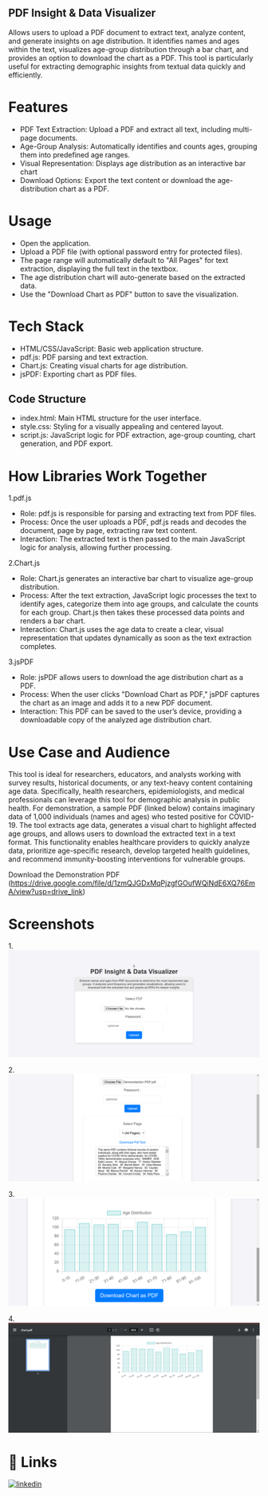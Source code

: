 ## PDF Insight & Data Visualizer

Allows users to upload a PDF document to extract text, analyze content, and generate insights on age distribution. It identifies names and ages within the text, visualizes age-group distribution through a bar chart, and provides an option to download the chart as a PDF. This tool is particularly useful for extracting demographic insights from textual data quickly and efficiently.


# Features

- PDF Text Extraction: Upload a PDF and extract all text, including multi-page documents.
- Age-Group Analysis: Automatically identifies and counts ages, grouping them into predefined age ranges.
- Visual Representation: Displays age distribution as an interactive bar chart
- Download Options: Export the text content or download the age-distribution chart as a PDF.


# Usage

* Open the application.
* Upload a PDF file (with optional password entry for protected files).
* The page range will automatically default to "All Pages" for text extraction, displaying the full text in the textbox.
* The age distribution chart will auto-generate based on the extracted data.
* Use the "Download Chart as PDF" button to save the visualization.


# Tech Stack

* HTML/CSS/JavaScript: Basic web application structure.
* pdf.js: PDF parsing and text extraction.
* Chart.js: Creating visual charts for age distribution.
* jsPDF: Exporting chart as PDF files.


## Code Structure

* index.html: Main HTML structure for the user interface.
* style.css: Styling for a visually appealing and centered layout.
* script.js: JavaScript logic for PDF extraction, age-group counting, chart generation, and PDF export.
# How Libraries Work Together

  1.pdf.js
* Role: pdf.js is responsible for parsing and extracting text from PDF files.
* Process: Once the user uploads a PDF, pdf.js reads and decodes the document, page by page, extracting raw text content.
* Interaction: The extracted text is then passed to the main JavaScript logic for analysis, allowing further processing.

2.Chart.js
* Role: Chart.js generates an interactive bar chart to visualize age-group distribution.
* Process: After the text extraction, JavaScript logic processes the text to identify ages, categorize them into age groups, and calculate the counts for each group. Chart.js then takes these processed data points and renders a bar chart.
* Interaction: Chart.js uses the age data to create a clear, visual representation that updates dynamically as soon as the text extraction completes.

3.jsPDF
* Role: jsPDF allows users to download the age distribution chart as a PDF.
* Process: When the user clicks "Download Chart as PDF," jsPDF captures the chart as an image and adds it to a new PDF document.
* Interaction: This PDF can be saved to the user’s device, providing a downloadable copy of the analyzed age distribution chart.

# Use Case and Audience

This tool is ideal for researchers, educators, and analysts working with survey results, historical documents, or any text-heavy content containing age data. Specifically, health researchers, epidemiologists, and medical professionals can leverage this tool for demographic analysis in public health. For demonstration, a sample PDF (linked below) contains imaginary data of 1,000 individuals (names and ages) who tested positive for COVID-19. The tool extracts age data, generates a visual chart to highlight affected age groups, and allows users to download the extracted text in a text format. This functionality enables healthcare providers to quickly analyze data, prioritize age-specific research, develop targeted health guidelines, and recommend immunity-boosting interventions for vulnerable groups.

Download the Demonstration PDF (https://drive.google.com/file/d/1zmQJGDxMqPjzgfGOufWQiNdE6XQ76EmA/view?usp=drive_link)

# Screenshots

1.![Interface_Upload_View](https://github.com/RahulRouchanGogoi/PDF-Insight-Data-Visualizer/blob/main/Interface_Upload_View.png)

2.![Text_Extraction_and_Download](https://github.com/RahulRouchanGogoi/PDF-Insight-Data-Visualizer/blob/main/Text_Extraction_and_Download.png)

3.![Age_Distribution_Chart](https://github.com/RahulRouchanGogoi/PDF-Insight-Data-Visualizer/blob/main/Age_Distribution_Chart.png)

4.![Chart_Saved_as_PDF](https://github.com/RahulRouchanGogoi/PDF-Insight-Data-Visualizer/blob/main/Chart_Saved_as_PDF.png)



# 🔗 Links

[![linkedin](https://img.shields.io/badge/linkedin-0A66C2?style=for-the-badge&logo=linkedin&logoColor=white)](https://www.linkedin.com/in/rahul-rouchan-gogoi-04072001r)
